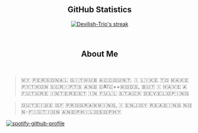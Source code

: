   <h2 align="center">GitHub Statistics </h2>

<p align="center">
    <a href="https://github.com/Devilish-Trio">
        <img title="Devilish-Trio stats" alt="Devilish-Trio's streak" src="https://github-readme-streak-stats.herokuapp.com/?user=Devilish-Trio&theme=dark&hide_border=true&stroke=f53b3b"/>
    </a>
</p><br>
<h2 align="center">About Me</h2><br>
  <p align="center"> 
  
  >​🇲​​🇾​ ​🇵​​🇪​​🇷​​🇸​​🇴​​🇳​​🇦​​🇱​ ​🇬​​🇮​​🇹​​🇭​​🇺​​🇧​ ​🇦​​🇨​​🇨​​🇴​​🇺​​🇳​​🇹​. ​🇮​ ​🇱​​🇮​​🇰​​🇪​ ​🇹​​🇴​ ​🇲​​🇦​​🇰​​🇪​ ​🇵​​🇾​​🇹​​🇭​​🇴​​🇳​ ​🇸​​🇨​​🇷​​🇮​​🇵​​🇹​​🇸​ ​🇦​​🇳​​🇩​ ​🇨​#/​🇨​++ ​🇲​​🇴​​🇩​​🇸​, ​🇧​​🇺​​🇹​ ​🇮​ ​🇭​​🇦​​🇻​​🇪​ ​🇦​ ​🇫​​🇺​​🇹​​🇺​​🇷​​🇪​ ​🇮​​🇳​​🇹​​🇪​​🇷​​🇪​​🇸​​🇹​ ​🇮​​🇳​ ​🇫​​🇺​​🇱​​🇱​ ​🇸​​🇹​​🇦​​🇨​​🇰​ ​🇩​​🇪​​🇻​​🇪​​🇱​​🇴​​🇵​​🇮​​🇳​​🇬​              
  
  >​🇴​​🇺​​🇹​​🇸​​🇮​​🇩​​🇪​ ​🇴​​🇫​ ​🇵​​🇷​​🇴​​🇬​​🇷​​🇦​​🇲​​🇲​​🇮​​🇳​​🇬​, ​🇮​ ​🇪​​🇳​​🇯​​🇴​​🇾​ ​🇷​​🇪​​🇦​​🇩​​🇮​​🇳​​🇬​ ​🇳​​🇴​​🇳​-​🇫​​🇮​​🇨​​🇹​​🇮​​🇴​​🇳​ ​🇦​​🇳​​🇩​ ​🇵​​🇭​​🇮​​🇱​​🇴​​🇸​​🇴​​🇵​​🇭​​🇾​
</p>

[![spotify-github-profile](https://spotify-github-profile.vercel.app/api/view?uid=ohbinary&cover_image=true&theme=natemoo-re&show_offline=false&background_color=121212&interchange=false&bar_color=53b14f&bar_color_cover=true)](https://github.com/kittinan/spotify-github-profile)

